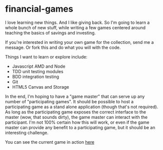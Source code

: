 financial-games
===============

I love learning new things. And I like giving back. 
So I'm going to learn a whole bunch of new stuff, 
while writing a few games centered around teaching
the basics of savings and investing. 

If you're interested in writing your own game for the
collection, send me a message. Or fork this and do what
you will with the code.

Things I want to learn or explore include:
* Javascript AMD and Node
* TDD unit testing modules
* BDD integration testing 
* Git
* HTML5 Canvas and Storage

In the end, I'm hoping to have a "game master" that
can serve up any number of "participating games".
It should be possible to host a participating game as
a stand alone application (though that's not required). 
As long as the participating game exposes the correct 
interface to the master (wow, that sounds dirty), the 
game master can interact with the participant. I'm not 
100% certain how this will work, or even if the game 
master can provide any benefit to a participating
game, but it should be an interesting challenge.

You can see the current game in action <a href="http://icodeforfun.com/financialgames/">here</a>
